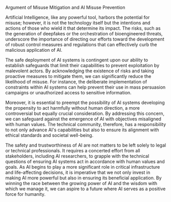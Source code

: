 Argument of Misuse Mitigation and AI Misuse Prevention

Artificial Intelligence, like any powerful tool, harbors the potential for misuse; however, it is not the technology itself but the intentions and actions of those who wield it that determine its impact. The risks, such as the generation of deepfakes or the orchestration of bioengineered threats, underscore the importance of directing our efforts toward the development of robust control measures and regulations that can effectively curb the malicious application of AI.

The safe deployment of AI systems is contingent upon our ability to establish safeguards that limit their capabilities to prevent exploitation by malevolent actors. By acknowledging the existence of risks and taking proactive measures to mitigate them, we can significantly reduce the likelihood of misuse. For instance, the deliberate implementation of constraints within AI systems can help prevent their use in mass persuasion campaigns or unauthorized access to sensitive information. 

Moreover, it is essential to preempt the possibility of AI systems developing the propensity to act harmfully without human direction, a more controversial but equally crucial consideration. By addressing this concern, we can safeguard against the emergence of AI with objectives misaligned with human values. The technical community, therefore, has a responsibility to not only advance AI's capabilities but also to ensure its alignment with ethical standards and societal well-being.

The safety and trustworthiness of AI are not matters to be left solely to legal or technical professionals. It requires a concerted effort from all stakeholders, including AI researchers, to grapple with the technical questions of ensuring AI systems act in accordance with human values and goals. As AI begins to play a more significant role in critical infrastructure and life-affecting decisions, it is imperative that we not only invest in making AI more powerful but also in ensuring its beneficial application. By winning the race between the growing power of AI and the wisdom with which we manage it, we can aspire to a future where AI serves as a positive force for humanity.